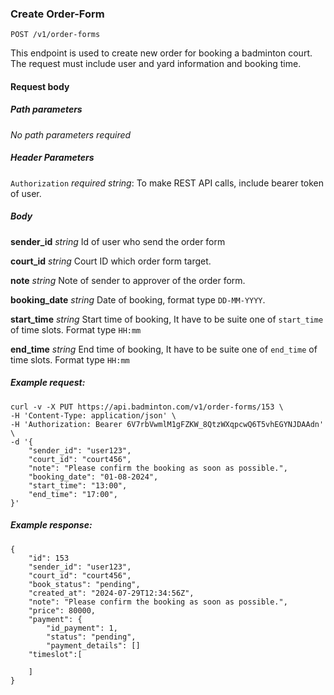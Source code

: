### Create Order-Form
```
POST /v1/order-forms
```

This endpoint is used to create new order for booking a badminton court. The request must include user and yard information and booking time. 

#### Request body
##### Path parameters
*No path parameters required*

##### Header Parameters

`Authorization` *required* *string*: To make REST API calls, include bearer token of user.

##### Body

**sender_id** *string*
Id of user who send the order form

**court_id** *string*
Court ID which order form target. 

**note** *string*
Note of sender to approver of the order form.

**booking_date** *string*
Date of booking, format type `DD-MM-YYYY`.

**start_time** *string*
Start time of booking, It have to be suite one of `start_time` of time slots. Format type `HH:mm`

**end_time** *string*
End time of booking, It have to be suite one of `end_time` of time slots. Format type `HH:mm`

##### Example request:
```
curl -v -X PUT https://api.badminton.com/v1/order-forms/153 \
-H 'Content-Type: application/json' \
-H 'Authorization: Bearer 6V7rbVwmlM1gFZKW_8QtzWXqpcwQ6T5vhEGYNJDAAdn' \
-d '{
    "sender_id": "user123",
    "court_id": "court456",
    "note": "Please confirm the booking as soon as possible.",
    "booking_date": "01-08-2024",
    "start_time": "13:00",
    "end_time": "17:00",
}' 
```

##### Example response:
```
{
    "id": 153
    "sender_id": "user123",
    "court_id": "court456",
    "book_status": "pending",
    "created_at": "2024-07-29T12:34:56Z",
    "note": "Please confirm the booking as soon as possible.",
    "price": 80000,
    "payment": {
        "id_payment": 1,
        "status": "pending",
        "payment_details": []
    "timeslot":[
        
    ]
}
```